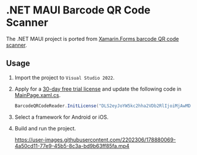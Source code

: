 # .NET MAUI Barcode QR Code Scanner

The .NET MAUI project is ported from [Xamarin.Forms barcode QR code scanner](https://github.com/yushulx/xamarin-forms-barcode-qrcode-scanner). 

## Usage
1. Import the project to `Visual Studio 2022`.
2. Apply for a [30-day free trial license](https://www.dynamsoft.com/customer/license/trialLicense?product=dbr) and update the following code in [MainPage.xaml.cs](https://github.com/yushulx/xamarin-forms-barcode-qrcode-scanner/blob/main/CustomRenderer/MainPage.xaml.cs).

    ```csharp
    BarcodeQRCodeReader.InitLicense("DLS2eyJoYW5kc2hha2VDb2RlIjoiMjAwMDAxLTE2NDk4Mjk3OTI2MzUiLCJvcmdhbml6YXRpb25JRCI6IjIwMDAwMSIsInNlc3Npb25QYXNzd29yZCI6IndTcGR6Vm05WDJrcEQ5YUoifQ==");
    ```
3. Select a framework for Android or iOS.
4. Build and run the project. 
  
    https://user-images.githubusercontent.com/2202306/178880069-4a50cd11-77e9-45b5-8c3a-bd9b63ff85fa.mp4
